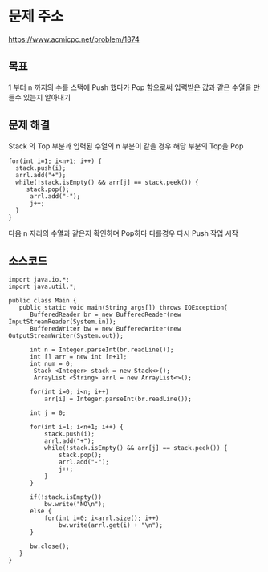 # 문제 주소  
https://www.acmicpc.net/problem/1874

## 목표
1 부터 n 까지의 수를 스택에 Push 했다가 Pop 함으로써 입력받은 값과 같은 수열을 만들수 있는지 알아내기

## 문제 해결
Stack 의 Top 부분과 입력된 수열의 n 부분이 같을 경우 해당 부분의 Top을 Pop
```
for(int i=1; i<n+1; i++) {
  stack.push(i);
  arrl.add("+");
  while(!stack.isEmpty() && arr[j] == stack.peek()) {
     stack.pop();
	  arrl.add("-");
	  j++;
  }
}
```
다음 n 자리의 수열과 같은지 확인하며 Pop하다 다를경우 다시 Push 작업 시작

## 소스코드
```
import java.io.*;
import java.util.*;

public class Main {
   public static void main(String args[]) throws IOException{
      BufferedReader br = new BufferedReader(new InputStreamReader(System.in));
      BufferedWriter bw = new BufferedWriter(new OutputStreamWriter(System.out));
      
      int n = Integer.parseInt(br.readLine());
      int [] arr = new int [n+1];
      int num = 0;
	   Stack <Integer> stack = new Stack<>();
	   ArrayList <String> arrl = new ArrayList<>();
	  
      for(int i=0; i<n; i++)
    	  arr[i] = Integer.parseInt(br.readLine());
      
      int j = 0;
      
      for(int i=1; i<n+1; i++) {
    	  stack.push(i);
    	  arrl.add("+");
    	  while(!stack.isEmpty() && arr[j] == stack.peek()) {
    		  stack.pop();
    		  arrl.add("-");
    		  j++;
    	  }
      }
      
      if(!stack.isEmpty())
    	  bw.write("NO\n");
      else {
    	  for(int i=0; i<arrl.size(); i++)
    		  bw.write(arrl.get(i) + "\n");
      }
      
      bw.close();   
   }
}
```
